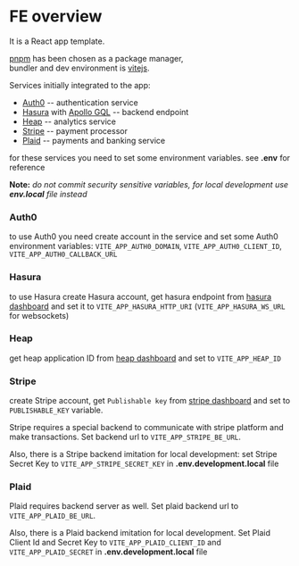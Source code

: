 # FE overview #

It is a React app template. 

[pnpm](https://pnpm.io) has been chosen as a package manager, <br/>
bundler and dev environment is [vitejs](https://vitejs.dev).

Services initially integrated to the app: 
 - [Auth0](https://auth0.com) -- authentication service
 - [Hasura](https://hasura.io) with [Apollo GQL](https://www.apollographql.com) -- backend endpoint
 - [Heap](https://developers.heap.io) -- analytics service 
 - [Stripe](https://stripe.com) -- payment processor
 - [Plaid](https://plaid.com) -- payments and banking service

for these services you need to set some environment variables. see **.env** for reference

**Note:** *do not commit security sensitive variables, for local development use **env.local** file instead*


### Auth0 ###
to use Auth0 you need create account in the service and set some Auth0 environment variables:
`VITE_APP_AUTH0_DOMAIN`, `VITE_APP_AUTH0_CLIENT_ID`, `VITE_APP_AUTH0_CALLBACK_URL`

### Hasura ###
to use Hasura create Hasura account, get hasura endpoint from [hasura dashboard](https://cloud.hasura.io/projects) and set it to `VITE_APP_HASURA_HTTP_URI` (`VITE_APP_HASURA_WS_URL` for websockets) 

### Heap ###
get heap application ID from [heap dashboard](https://heapanalytics.com/app) and set to `VITE_APP_HEAP_ID`

### Stripe ###
create Stripe account, get `Publishable key` from [stripe dashboard](https://dashboard.stripe.com/dashboard) and set to `PUBLISHABLE_KEY` variable. 

Stripe requires a special backend to communicate with stripe platform and make transactions.
Set backend url to `VITE_APP_STRIPE_BE_URL`.

Also, there is a Stripe backend imitation for local development:
set Stripe Secret Key to `VITE_APP_STRIPE_SECRET_KEY` in **.env.development.local** file

### Plaid ###
Plaid requires backend server as well. Set plaid backend url to `VITE_APP_PLAID_BE_URL`.

Also, there is a Plaid backend imitation for local development. 
Set Plaid Client Id and Secret Key to `VITE_APP_PLAID_CLIENT_ID` and `VITE_APP_PLAID_SECRET` in **.env.development.local** file
